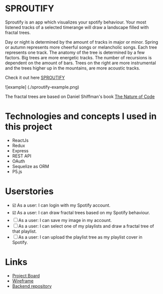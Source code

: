 # SPROUTIFY

Sproutify is an app which visualizes your spotify behaviour. Your most listened tracks of a selected timerange will draw a landscape filled with fractal trees.

Day or night is determined by the amount of tracks in major or minor. Spring or autumn represents more cheerful songs or melancholic songs. Each tree represents one track. The anatomy of the tree is determined by a few factors. Big trees are more energetic tracks. The number of recursions is dependent on the amount of bars. Trees on the right are more instrumental and the trees higher up in the mountains, are more acoustic tracks.

Check it out here [SPROUTIFY](https://sproutify.netlify.app/)

![example]
(./sproutify-example.png)

The fractal trees are based on Daniel Shiffman's book [The Nature of Code](https://natureofcode.com/book/chapter-8-fractals/)

# Technologies and concepts I used in this project

- ReactJs
- Redux
- Express
- REST API
- OAuth
- Sequelize as ORM
- P5.js

# Userstories

- ☑️ As a user: I can login with my Spotify account.
- ☑️ As a user: I can draw fractal trees based on my Spotify behaviour.
- ☐ As a user: I can save my image in my account.
- ☐ As a user: I can select one of my playlists and draw a fractal tree of that playlist.
- ☐ As a user: I can upload the playlist tree as my playlist cover in Spotify.

# Links

- [Project Board](https://github.com/brambrulant/sproutify-frontend/projects/1)
- [Wireframe](https://wireframepro.mockflow.com/view/Mc23e8bffaf7df717d4c67f7a3a8927781610456322725)
- [Backend repository](https://github.com/brambrulant/sproutify-backend)
